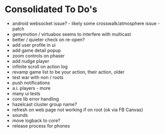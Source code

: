 Consolidated To Do's
====================

- android websocket issue? - likely some crosswalk/atmosphere issue - patch
- genymotion / virtuabox seems to interfere with multicast
-  better / quieter check on re-open?
- add user profile in ui
- add game detail popup
- zoom controls on phaser
- add nudge player
- infinite scroll on action log 
- revamp game list to be your action, their action, older
- test war with non / roots
- push notifications
- a.i. players - more
- many ui tests
- core lib error handling
- hazelcast cluster group name?
- refresh on web page not working if on root (ok via FB Canvas)
- sounds
-  move logback to core?
- release process for phones

